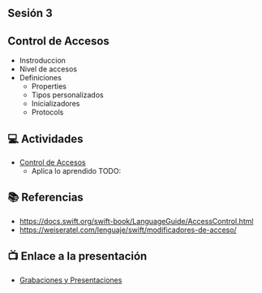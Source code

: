Sesión 3
-

## Control de Accesos
- Instroduccion
- Nivel de accesos
- Definiciones
    - Properties
    - Tipos personalizados
    - Inicializadores
    - Protocols

## 💻 Actividades
- [Control de Accesos](https://leetcode.com/playground/)
    - Aplica lo aprendido TODO:

## 📚 Referencias
- https://docs.swift.org/swift-book/LanguageGuide/AccessControl.html
- https://weiseratel.com/lenguaje/swift/modificadores-de-acceso/

## 📺 Enlace a la presentación 
- [Grabaciones y Presentaciones](/Grabaciones_y_Presentaciones.md)
